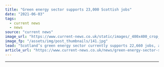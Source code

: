 ```yaml
---
title: "Green energy sector supports 23,000 Scottish jobs"
date: "2021-06-03"
tags: 
  - current news
  - news
source: "current news"
image_url: "https://www.current-news.co.uk/static/images/_400x400_crop_center-center/Dersalloch-wind-farm-image-ScottishPower.jpg"
image_fp: "/assets/img/post_thumbnails/141.jpg"
lead: "​Scotland’s green energy sector currently supports 22,660 jobs, according to new research that also found that renewables provide 97% of its electricity consumption."
article_url: "https://www.current-news.co.uk/news/green-energy-sector-supports-23-000-scottish-jobs-with-onshore-wind-the-largest-employer?utm_source=rss-feeds&utm_medium=rss&utm_campaign=rss"
---
```


---
